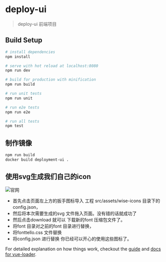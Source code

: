 # deploy-ui

> deploy-ui 前端项目

## Build Setup

``` bash
# install dependencies
npm install

# serve with hot reload at localhost:8080
npm run dev

# build for production with minification
npm run build

# run unit tests
npm run unit

# run e2e tests
npm run e2e

# run all tests
npm test
```

## 制作镜像

```bash
npm run build
docker build deployment-ui .

```


## 使用svg生成我们自己的icon
![官网](http://fontello.com/)

* 首先点击页面左上方的扳手图标导入 工程 src/assets/wise-icons 目录下的config.json，
* 然后将本次需要生成的svg 文件拖入页面。没有错的话就成功了
* 然后点击download 就可以 下载新的font 压缩包文件了。
* 将font 目录对之前的font 目录进行替换，
* 将fonttello.css 文件替换
* 将config.json 进行替换
你已经可以开心的使用这些图标了。

For detailed explanation on how things work, checkout the [guide](http://vuejs-templates.github.io/webpack/) and [docs for vue-loader](http://vuejs.github.io/vue-loader).

